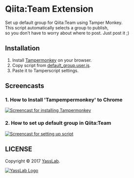 # Qiita:Team Extension

Set up default group for Qiita:Team using Tamper Monkey.   
This script automatically selects a group to publish,   
so you don't have to worry about where to post. Just post it ;)

## Installation

1. Install [Tampermonkey](http://tampermonkey.net) on your browser.
2. Copy script from [default_group.user.js](https://github.com/yasslab/qiita-team-extension/raw/master/default_group.user.js).
3. Paste it to Tamperscript settings.

## Screencasts

### 1. How to Install 'Tampempermonkey' to Chrome

[![Screencast for installing Tampermonkey](http://g.recordit.co/7G0SlMUKlB.gif)](http://recordit.co/7G0SlMUKlB)

### 2. How to set up default group in Qiita:Team

[![Screencast for setting up script](http://g.recordit.co/R6nUxwjLCs.gif)]()


## LICENSE

Copyright &copy; 2017 [YassLab](https://yasslab.jp/).

[![YassLab Logo](https://yasslab.jp/img/logo_rect_copy.png)](https://yasslab.jp/)
